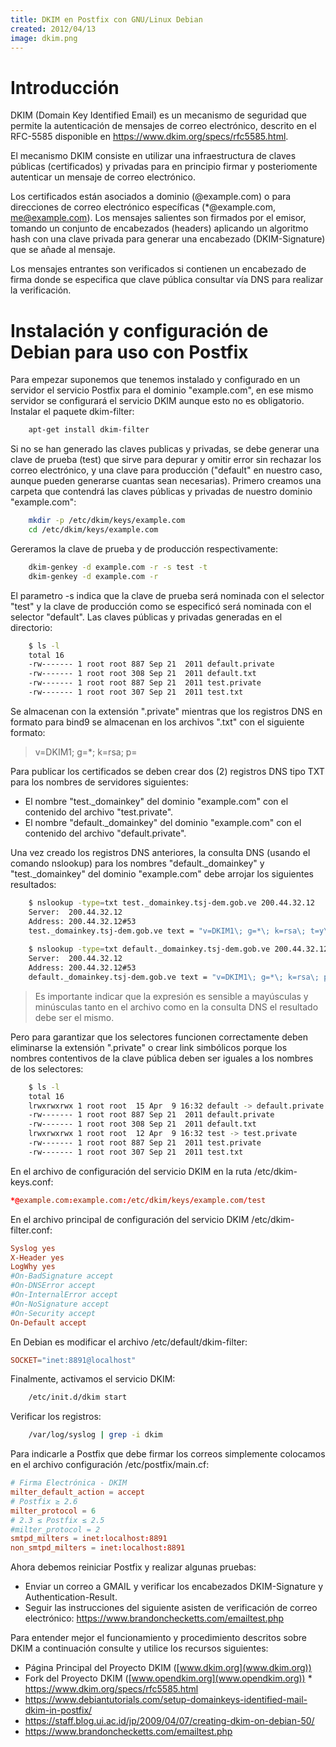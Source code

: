 ```yaml
---
title: DKIM en Postfix con GNU/Linux Debian
created: 2012/04/13
image: dkim.png
---
```


# Introducción

DKIM (Domain Key Identified Email) es un mecanismo de seguridad que permite la autenticación de mensajes de correo electrónico, descrito en el RFC-5585 disponible en https://www.dkim.org/specs/rfc5585.html. 

El mecanismo DKIM consiste en utilizar una infraestructura de claves públicas (certificados) y privadas para en principio firmar y posteriomente autenticar un mensaje de correo electrónico. 

Los certificados están asociados a dominio (@example.com) o para direcciones de correo electrónico específicas (*@example.com, me@example.com). Los mensajes salientes son firmados por el emisor, tomando un conjunto de encabezados (headers) aplicando un algoritmo hash con una clave privada para generar una encabezado (DKIM-Signature) que se añade al mensaje. 

Los mensajes entrantes son verificados si contienen un encabezado de firma donde se especifica que clave pública consultar vía DNS para realizar la verificación.

# Instalación y configuración de Debian para uso con Postfix

Para empezar suponemos que tenemos instalado y configurado en un servidor el servicio Postfix para el dominio "example.com", en ese mismo servidor se configurará el servicio DKIM aunque esto no es obligatorio. Instalar el paquete dkim-filter: 
    
```bash
    apt-get install dkim-filter
```

Si no se han generado las claves publicas y privadas, se debe generar una clave de prueba (test) que sirve para depurar y omitir error sin rechazar los correo electrónico, y una clave para producción ("default" en nuestro caso, aunque pueden generarse cuantas sean necesarias). Primero creamos una carpeta que contendrá las claves públicas y privadas de nuestro dominio "example.com": 
    
```bash 
    mkdir -p /etc/dkim/keys/example.com
    cd /etc/dkim/keys/example.com
```

Gereramos la clave de prueba y de producción respectivamente: 
    
```bash 
    dkim-genkey -d example.com -r -s test -t
    dkim-genkey -d example.com -r
```

El parametro -s indica que la clave de prueba será nominada con el selector "test" y la clave de producción como se especificó será nominada con el selector "default". Las claves públicas y privadas generadas en el directorio: 
    
```bash 
    $ ls -l 
    total 16
    -rw------- 1 root root 887 Sep 21  2011 default.private
    -rw------- 1 root root 308 Sep 21  2011 default.txt
    -rw------- 1 root root 887 Sep 21  2011 test.private
    -rw------- 1 root root 307 Sep 21  2011 test.txt
```

Se almacenan con la extensión ".private" mientras que los registros DNS en formato para bind9 se almacenan en los archivos ".txt" con el siguiente formato: 

> v=DKIM1; g=*; k=rsa; p=

Para publicar los certificados se deben crear dos (2) registros DNS tipo TXT para los nombres de servidores siguientes: 

- El nombre "test._domainkey" del dominio "example.com" con el contenido del archivo "test.private".
- El nombre "default._domainkey" del dominio "example.com" con el contenido del archivo "default.private".

Una vez creado los registros DNS anteriores, la consulta DNS (usando el comando nslookup) para los nombres "default._domainkey" y "test._domainkey" del dominio "example.com" debe arrojar los siguientes resultados: 
    
```bash    
    $ nslookup -type=txt test._domainkey.tsj-dem.gob.ve 200.44.32.12
    Server:  200.44.32.12
    Address: 200.44.32.12#53
    test._domainkey.tsj-dem.gob.ve text = "v=DKIM1\; g=*\; k=rsa\; t=y\; p="
    
    $ nslookup -type=txt default._domainkey.tsj-dem.gob.ve 200.44.32.12
    Server:  200.44.32.12
    Address: 200.44.32.12#53
    default._domainkey.tsj-dem.gob.ve text = "v=DKIM1\; g=*\; k=rsa\; p="
```

> Es importante indicar que la expresión  es sensible a mayúsculas y minúsculas tanto en el archivo como en la consulta DNS el resultado debe ser el mismo. 

Pero para garantizar que los selectores funcionen correctamente deben eliminarse la extensión ".private" o crear link simbólicos porque los nombres contentivos de la clave pública deben ser iguales a los nombres de los selectores: 
    
```bash 
    $ ls -l 
    total 16
    lrwxrwxrwx 1 root root  15 Apr  9 16:32 default -> default.private
    -rw------- 1 root root 887 Sep 21  2011 default.private
    -rw------- 1 root root 308 Sep 21  2011 default.txt
    lrwxrwxrwx 1 root root  12 Apr  9 16:32 test -> test.private
    -rw------- 1 root root 887 Sep 21  2011 test.private
    -rw------- 1 root root 307 Sep 21  2011 test.txt
```

En el archivo de configuración del servicio DKIM en la ruta /etc/dkim-keys.conf: 

```conf
*@example.com:example.com:/etc/dkim/keys/example.com/test
```

En el archivo principal de configuración del servicio DKIM /etc/dkim-filter.conf: 

```conf
Syslog yes 
X-Header yes 
LogWhy yes 
#On-BadSignature accept 
#On-DNSError accept 
#On-InternalError accept 
#On-NoSignature accept 
#On-Security accept 
On-Default accept 
```

En Debian es modificar el archivo /etc/default/dkim-filter: 

```conf
SOCKET="inet:8891@localhost"
```

Finalmente, activamos el servicio DKIM: 
    
```bash 
    /etc/init.d/dkim start
```

Verificar los registros: 
    
```bash 
    /var/log/syslog | grep -i dkim
``` 

Para indicarle a Postfix que debe firmar los correos simplemente colocamos en el archivo configuración /etc/postfix/main.cf: 

```conf
# Firma Electrónica - DKIM
milter_default_action = accept 
# Postfix ≥ 2.6
milter_protocol = 6 
# 2.3 ≤ Postfix ≤ 2.5
#milter_protocol = 2 
smtpd_milters = inet:localhost:8891
non_smtpd_milters = inet:localhost:8891 
```

Ahora debemos reiniciar Postfix y realizar algunas pruebas: 

* Enviar un correo a GMAIL y verificar los encabezados DKIM-Signature y Authentication-Result.
* Seguir las instrucciones del siguiente asisten de verificación de correo electrónico: <https://www.brandonchecketts.com/emailtest.php>

Para entender mejor el funcionamiento y procedimiento descritos sobre DKIM a continuación consulte y utilice los recursos siguientes:

* Página Principal del Proyecto DKIM ([www.dkim.org](www.dkim.org))
* Fork del Proyecto DKIM ([www.opendkim.org](www.opendkim.org)) * <https://www.dkim.org/specs/rfc5585.html>
* <https://www.debiantutorials.com/setup-domainkeys-identified-mail-dkim-in-postfix/>
* <https://staff.blog.ui.ac.id/jp/2009/04/07/creating-dkim-on-debian-50/>
* <https://www.brandonchecketts.com/emailtest.php>